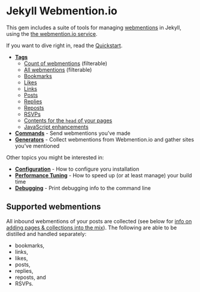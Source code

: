 # Jekyll Webmention.io

This gem includes a suite of tools for managing [webmentions](https://indieweb.org/Webmention) in Jekyll, using the [the webmention.io service](https://webmention.io).

If you want to dive right in, read the [Quickstart](/jekyll-webmention_io/quickstart).

* **[Tags](Tags)**
  * [Count of webmentions](/jekyll-webmention_io/tags/webmention_count) (filterable)
  * [All webmentions](/jekyll-webmention_io/tags/webmentions) (filterable)
  * [Bookmarks](/jekyll-webmention_io/tags/webmention_bookmarks)
  * [Likes](/jekyll-webmention_io/tags/webmention_likes)
  * [Links](/jekyll-webmention_io/tags/webmention_links)
  * [Posts](/jekyll-webmention_io/tags/webmention_posts)
  * [Replies](/jekyll-webmention_io/tags/webmention_replies)
  * [Reposts](/jekyll-webmention_io/tags/webmention_reposts)
  * [RSVPs](/jekyll-webmention_io/tags/webmention_rsvps)
  * [Contents for the `head` of your pages](/jekyll-webmention_io/tags/webmentions_head)
  * [JavaScript enhancements](/jekyll-webmention_io/tags/webmentions_js)
* **[Commands](/jekyll-webmention_io/commands)** - Send webmentions you’ve made
* **[Generators](/jekyll-webmention_io/generators)** - Collect webmentions from Webmention.io and gather sites you’ve mentioned

Other topics you might be interested in:

* **[Configuration](/jekyll-webmention_io/configuration)** - How to configure yoru installation
* **[Performance Tuning](/jekyll-webmention_io/performance-tuning)** - How to speed up (or at least manage) your build time
* **[Debugging](/jekyll-webmention_io/debugging)** - Print debugging info to the command line

## Supported webmentions

All inbound webmentions of your posts are collected (see below for [info on adding pages & collections into the mix](/jekyll-webmention_io/configuration#whats-checked)). The following are able to be distilled and handled separately:

* bookmarks,
* links,
* likes,
* posts,
* replies,
* reposts, and
* RSVPs.